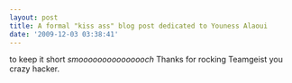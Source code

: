 ```yaml
---
layout: post
title: A formal "kiss ass" blog post dedicated to Youness Alaoui
date: '2009-12-03 03:38:41'
---
```


to keep it short
*smooooooooooooooch*
Thanks for rocking Teamgeist you crazy hacker.
